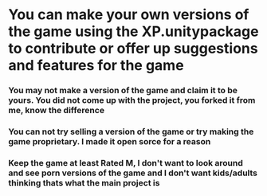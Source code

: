 # You can make your own versions of the game using the XP.unitypackage to contribute or offer up suggestions and features for the game

### You may not make a version of the game and claim it to be yours. You did not come up with the project, you forked it from me, know the difference

### You can not try selling a version of the game or try making the game proprietary. I made it open sorce for a reason

### Keep the game at least Rated M, I don't want to look around and see porn versions of the game and I don't want kids/adults thinking thats what the main project is
